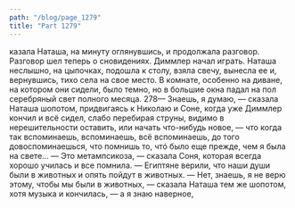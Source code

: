 ```yaml
---
path: "/blog/page_1279"
title: "Part 1279"
---
```


казала Наташа, на минуту оглянувшись, и продолжала разговор. Разговор шел теперь о сновидениях.
Диммлер начал играть. Наташа неслышно, на цыпочках, подошла к столу, взяла свечу, вынесла ее и, вернувшись, тихо села на свое место. В комнате, особенно на диване, на котором они сидели, было темно, но в большие окна падал на пол серебряный свет полного месяца.
278— Знаешь, я думаю, — сказала Наташа шопотом, придвигаясь к Николаю и Соне, когда уже Диммлер кончил и всё сидел, слабо перебирая струны, видимо в нерешительности оставить, или начать что-нибудь новое, — что когда так вспоминаешь, вспоминаешь, всё вспоминаешь, до того довоспоминаешься, что помнишь то, чтó было еще прежде, чем я была на свете...
— Это метампсикоза, — сказала Соня, которая всегда хорошо училась и все помнила. — Египтяне верили, что наши души были в животных и опять пойдут в животных.
— Нет, знаешь, я не верю этому, чтобы мы были в животных, — сказала Наташа тем же шопотом, хотя музыка и кончилась, — а я знаю наверное,
